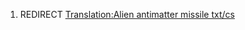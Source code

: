1.  REDIRECT [Translation:Alien antimatter missile
    txt/cs](Translation:Alien_antimatter_missile_txt/cs "wikilink")